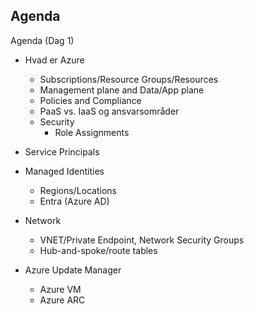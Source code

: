 ## Agenda


Agenda (Dag 1)

- Hvad er Azure
   - Subscriptions/Resource Groups/Resources
   - Management plane and Data/App plane
   - Policies and Compliance
   - PaaS vs. IaaS og ansvarsområder
   - Security
      - Role Assignments
 - Service Principals
 - Managed Identities
   - Regions/Locations
   - Entra (Azure AD)
   
- Network
   - VNET/Private Endpoint, Network Security Groups
   - Hub-and-spoke/route tables

- Azure Update Manager
   - Azure VM
   - Azure ARC